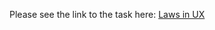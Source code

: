 Please see the link to the task here: [Laws in UX](https://www.figma.com/file/MKA4kA5vGnrosmYHwCDhIx/Have-an-understanding-of-some-laws-in-UX)

